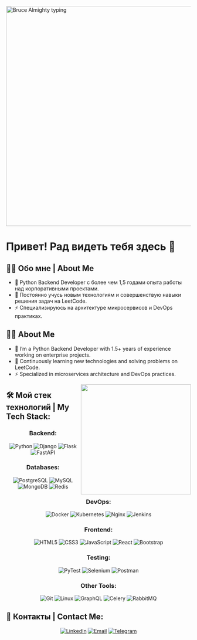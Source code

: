 <img src="path_to_gif/99px_ru_animacii_9458_djim_kerri_v_filme_brus_vsemogushij_pechataet_na.gif" alt="Bruce Almighty typing" width="600"/>

# Привет! Рад видеть тебя здесь 👋

<!-- Описание -->
## :man_technologist: Обо мне | About Me
- :telescope: Python Backend Developer с более чем 1,5 годами опыта работы над корпоративными проектами.
- :seedling: Постоянно учусь новым технологиям и совершенствую навыки решения задач на LeetCode.
- :zap: Специализируюсь на архитектуре микросервисов и DevOps практиках.

<!-- Альтернативный текст на английском -->
## :man_technologist: About Me
- :telescope: I’m a Python Backend Developer with 1.5+ years of experience working on enterprise projects.
- :seedling: Continuously learning new technologies and solving problems on LeetCode.
- :zap: Specialized in microservices architecture and DevOps practices.

<img align="right" src="https://media.giphy.com/media/qgQUggAC3Pfv687qPC/giphy.gif" width="300"/>

<!-- Стек технологий -->
## :hammer_and_wrench: Мой стек технологий | My Tech Stack:

<div align="center">
  
  ### Backend:
  ![Python](https://img.shields.io/badge/-Python-333?style=for-the-badge&logo=python)
  ![Django](https://img.shields.io/badge/-Django-333?style=for-the-badge&logo=django)
  ![Flask](https://img.shields.io/badge/-Flask-333?style=for-the-badge&logo=flask)
  ![FastAPI](https://img.shields.io/badge/-FastAPI-333?style=for-the-badge&logo=fastapi)

  ### Databases:
  ![PostgreSQL](https://img.shields.io/badge/-PostgreSQL-333?style=for-the-badge&logo=postgresql)
  ![MySQL](https://img.shields.io/badge/-MySQL-333?style=for-the-badge&logo=mysql)
  ![MongoDB](https://img.shields.io/badge/-MongoDB-333?style=for-the-badge&logo=mongodb)
  ![Redis](https://img.shields.io/badge/-Redis-333?style=for-the-badge&logo=redis)

  ### DevOps:
  ![Docker](https://img.shields.io/badge/-Docker-333?style=for-the-badge&logo=docker)
  ![Kubernetes](https://img.shields.io/badge/-Kubernetes-333?style=for-the-badge&logo=kubernetes)
  ![Nginx](https://img.shields.io/badge/-Nginx-333?style=for-the-badge&logo=nginx)
  ![Jenkins](https://img.shields.io/badge/-Jenkins-333?style=for-the-badge&logo=jenkins)

  ### Frontend:
  ![HTML5](https://img.shields.io/badge/-HTML5-333?style=for-the-badge&logo=html5)
  ![CSS3](https://img.shields.io/badge/-CSS3-333?style=for-the-badge&logo=css3)
  ![JavaScript](https://img.shields.io/badge/-JavaScript-333?style=for-the-badge&logo=javascript)
  ![React](https://img.shields.io/badge/-React-333?style=for-the-badge&logo=react)
  ![Bootstrap](https://img.shields.io/badge/-Bootstrap-333?style=for-the-badge&logo=bootstrap)

  ### Testing:
  ![PyTest](https://img.shields.io/badge/-PyTest-333?style=for-the-badge&logo=pytest)
  ![Selenium](https://img.shields.io/badge/-Selenium-333?style=for-the-badge&logo=selenium)
  ![Postman](https://img.shields.io/badge/-Postman-333?style=for-the-badge&logo=postman)

  ### Other Tools:
  ![Git](https://img.shields.io/badge/-Git-333?style=for-the-badge&logo=git)
  ![Linux](https://img.shields.io/badge/-Linux-333?style=for-the-badge&logo=linux)
  ![GraphQL](https://img.shields.io/badge/-GraphQL-333?style=for-the-badge&logo=graphql)
  ![Celery](https://img.shields.io/badge/-Celery-333?style=for-the-badge&logo=celery)
  ![RabbitMQ](https://img.shields.io/badge/-RabbitMQ-333?style=for-the-badge&logo=rabbitmq)

</div>

<!-- Контакты -->
## :link: Контакты | Contact Me:
<p align="center">
  <a href="https://www.linkedin.com/in/edisher-kipiani-7a0670270/"><img src="https://img.shields.io/badge/LinkedIn-%230077B5.svg?style=for-the-badge&logo=linkedin&logoColor=white" alt="LinkedIn"/></a>
  <a href="mailto:kipiani182@gmail.com"><img src="https://img.shields.io/badge/Email-D14836?style=for-the-badge&logo=gmail&logoColor=white" alt="Email"/></a>
  <a href="https://t.me/umys_l"><img src="https://img.shields.io/badge/Telegram-2CA5E0?style=for-the-badge&logo=telegram&logoColor=white" alt="Telegram"/></a>
</p>
